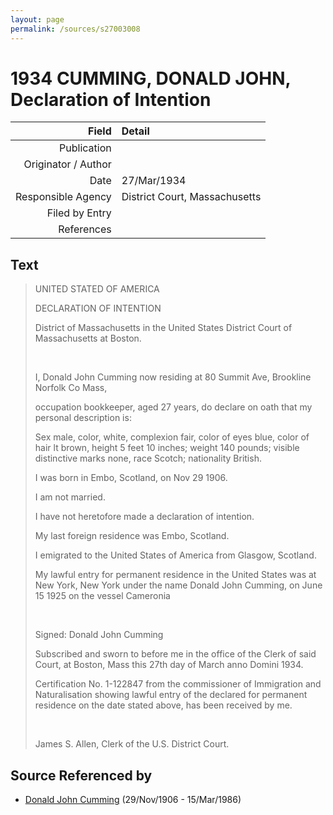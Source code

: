 ```yaml
---
layout: page
permalink: /sources/s27003008
---
```


# 1934 CUMMING, DONALD JOHN, Declaration of Intention

Field | Detail
---:|:---
Publication | 
Originator / Author | 
Date | 27/Mar/1934
Responsible Agency | District Court, Massachusetts
Filed by Entry | 
References | 

## Text

> UNITED STATED OF AMERICA
>
> DECLARATION OF INTENTION
>
> District of Massachusetts in the United States District Court of Massachusetts at Boston.
>
> <br/>
>
> I, Donald John Cumming now residing at 80 Summit Ave, Brookline Norfolk Co Mass, 
>
> occupation bookkeeper, aged 27 years, do declare on oath that my personal description is:
>
> Sex male, color, white, complexion fair, color of eyes blue, color of hair lt brown, height 5 feet 10 inches; weight 140 pounds; visible distinctive marks none, race Scotch; nationality British.
>
> I was born in Embo, Scotland, on Nov 29 1906. 
>
> I am not married.
>
> I have not heretofore made a declaration of intention.
>
> My last foreign residence was Embo, Scotland.
>
> I emigrated to the United States of America from Glasgow, Scotland.
>
> My lawful entry for permanent residence in the United States was at New York, New York under the name Donald John Cumming, on June 15 1925 on the vessel Cameronia
>
> <br/>
>
> Signed: Donald John Cumming
>
> Subscribed and sworn to before me in the office of the Clerk of said Court, at Boston, Mass this 27th day of March anno Domini 1934.
>
> Certification No. 1-122847 from the commissioner of Immigration and Naturalisation showing lawful entry of the declared for permanent residence on the date stated above, has been received by me. 
>
> <br/>
>
> James S. Allen, Clerk of the U.S. District Court.
>

## Source Referenced by

* [Donald John Cumming](../people/@22331378@-donald-john-cumming-b1906-11-29-d1986-3-15.md) (29/Nov/1906 - 15/Mar/1986)
